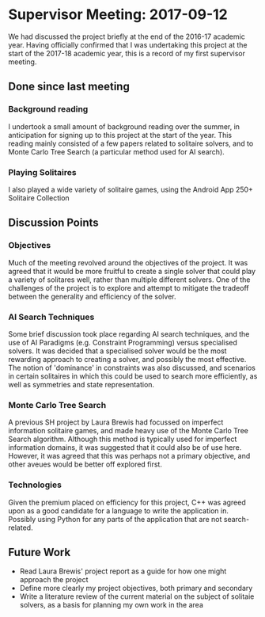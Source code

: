 # Supervisor Meeting: 2017-09-12

We had discussed the project briefly at the end of the 2016-17 academic year.
Having officially confirmed that I was undertaking this project at the start
of the 2017-18 academic year, this is a record of my first supervisor meeting.

## Done since last meeting

### Background reading

I undertook a small amount of background reading over the summer, in
anticipation for signing up to this project at the start of the year. This
reading mainly consisted of a few papers related to solitaire solvers, and to
Monte Carlo Tree Search (a particular method used for AI search).

### Playing Solitaires

I also played a wide variety of solitaire games, using the Android App
250+ Solitaire Collection


## Discussion Points

### Objectives

Much of the meeting revolved around the objectives of the project. It was
agreed that it would be more fruitful to create a single solver that could
play a variety of solitares well, rather than multiple different solvers. One
of the challenges of the project is to explore and attempt to mitigate the
tradeoff between the generality and efficiency of the solver.

### AI Search Techniques

Some brief discussion took place regarding AI search techniques, and the use of
AI Paradigms (e.g. Constraint Programming) versus specialised solvers. It was
decided that a specialised solver would be the most rewarding approach to
creating a solver, and possibly the most effective. The notion of 'dominance'
in constraints was also discussed, and scenarios in certain solitaires in which
this could be used to search more efficiently, as well as symmetries and state
representation.

### Monte Carlo Tree Search

A previous SH project by Laura Brewis had focussed on imperfect information 
solitaire games, and made heavy use of the Monte Carlo Tree Search algorithm.
Although this method is typically used for imperfect information domains,
it was suggested that it could also be of use here. However, it was agreed
that this was perhaps not a primary objective, and other aveues would be better
off explored first.

### Technologies
Given the premium placed on efficiency for this project, C++ was agreed upon
as a good candidate for a language to write the application in. Possibly using
Python for any parts of the application that are not search-related.


## Future Work

- Read Laura Brewis' project report as a guide for how one might approach the
  project
- Define more clearly my project objectives, both primary and secondary
- Write a literature review of the current material on the subject of solitaie
  solvers, as a basis for planning my own work in the area

